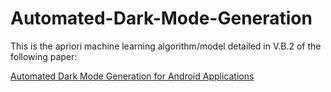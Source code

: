 # Automated-Dark-Mode-Generation

This is the apriori machine learning algorithm/model detailed in V.B.2 of the following paper:

[Automated Dark Mode Generation for Android Applications](https://drive.google.com/file/d/1IPyBDE7citDYPzpubLbG_CQi5fkDEwO7/view?usp=sharing)
